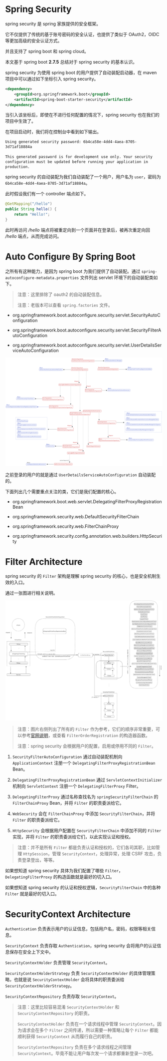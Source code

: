 # Spring Security

spring security 是 spring 家族提供的安全框架。

它不仅提供了传统的基于账号密码的安全认证，也提供了类似于 OAuth2，OIDC 等更加高级的安全认证方式。

并且支持了 spring boot 和 spring cloud。

本文基于 spring boot **2.7.5** 总结对于 spring security 的基本认识。

spring security 为使用 spring boot 的用户提供了自动装配启动器，在 maven 项目中可以通过如下坐标引入 spring security。

```xml
<dependency>
    <groupId>org.springframework.boot</groupId>
    <artifactId>spring-boot-starter-security</artifactId>
</dependency>
```

当引入该坐标后，即使在不进行任何配置的情况下，spring security 也在我们的项目中生效了。

在项目启动时，我们将在控制台中看到如下输出。

```text
Using generated security password: 6b4ca58e-4dd4-4aea-8705-3d71af18884a

This generated password is for development use only. Your security configuration must be updated before running your application in production.
```

spring security 的自动装配为我们自动装配了一个用户，用户名为 `user`，密码为 `6b4ca58e-4dd4-4aea-8705-3d71af18884a`。

此时假设我们有一个 controller 端点如下。

```java
@GetMapping("/hello")
public String hello() {
    return "Hello!";
}
```

此时再访问 */hello* 端点将被重定向到一个页面并在登录后，被再次重定向回 */hello* 端点，从而完成访问。



# Auto Configure By Spring Boot

之所有有这种能力，是因为 spring boot 为我们提供了自动装配。通过 `spring-autoconfigure-metadata.properties` 文件列出 servlet 环境下的自动装配类如下。

> 注意：这里排除了 oauth2 的自动装配信息。
>
> 注意：老版本可以查看 `spring.factories` 文件。

- org.springframework.boot.autoconfigure.security.servlet.SecurityAutoConfiguration

- org.springframework.boot.autoconfigure.security.servlet.SecurityFilterAutoConfiguration

- org.springframework.boot.autoconfigure.security.servlet.UserDetailsServiceAutoConfiguration

![spring security auto configure](./img/spring-security-auto-configuration-architecture.excalidraw.png)

之前登录的用户的就是通过 `UserDetailsServiceAutoConfiguration` 自动装配的。

下面列出几个需要重点关注的类，它们是我们配置的核心。

- org.springframework.boot.web.servlet.DelegatingFilterProxyRegistrationBean

- org.springframework.security.web.DefaultSecurityFilterChain

- org.springframework.security.web.FilterChainProxy

- org.springframework.security.config.annotation.web.builders.HttpSecurity



# Filter Architecture

spring security 的 `Filter` 架构是理解 spring security 的核心，也是安全机制生效的入口。

通过一张图进行相关说明。

![spring security filters](./img/Filters.excalidraw.png)

> 注意：图片右侧列出了所有的 `Filter` 作为参考，它们的顺序非常重要，可以参考[官网说明](https://docs.spring.io/spring-security/reference/5.7.4/servlet/architecture.html#servlet-security-filters)，或查看 `FilterOrderRegistration` 的构造器函数。
>
> 注意：spring security 会根据用户的配置，启用或停用不同的 `Filter`。

1. `SecurityFilterAutoConfiguration` 通过自动装配机制向 `ApplicationContext` 注册一个 `DelegatingFilterProxyRegistrationBean` Bean。

2. `DelegatingFilterProxyRegistrationBean` 通过 `ServletContextInitializer` 机制向 `ServletContext` 注册一个 `DelegatingFilterProxy` Filter。

3. `DelegatingFilterProxy` 通过名称查找名为 `springSecurityFilterChain` 的 `FilterChainProxy` Bean，并将 `Filter` 的职责委派给它。

4. `WebSecurity` 会在 `FilterChainProxy` 中添加 `SecurityFilterChain`，并将 `Filter` 的职责委派给它。

5. `HttpSecurity` 会根据用户配置在 `SecurityFilterChain` 中添加不同的 `Filter` 实现，并将 `Filter` 的职责委派给它们，以此实现认证和授权。

> 注意：并不是所有 `Filter` 都是负责认证和授权的，它们各司其职，比如管理 `HttpSession`，管理 `SecurityContext`，处理异常，处理 CSRF 攻击，负责登录登出，等等。

如果想知道 spring security 具体为我们配置了哪些 `Filter`，`DelegatingFilterProxy` 的构造函数就是最好的切入口。

如果想知道 spring security 的认证和授权逻辑，`SecurityFilterChain` 中的各种 `Filter` 就是最好的切入口。



# SecurityContext Architecture

`Authentication` 负责表示用户的认证信息，包括用户名，密码，权限等相关信息。

`SecurityContext` 负责存取 `Authentication`，spring security 会将用户的认证信息保存在安全上下文中。

`SecurityContextHolder` 负责管理 `SecurityContext`。

`SecurityContextHolderStrategy` 负责 `SecurityContextHolder` 的具体管理策略，也就是说 `SecurityContextHolder` 会将具体的职责委派给 `SecurityContextHolderStrategy`。

`SecurityContextRepository` 负责存取 `SecurityContext`。

> 注意：这里比较容易混淆 `SecurityContextHolder` 和 `SecurityContextRepository` 的职责。
>
> `SecurityContextHolder` 负责在一个请求线程中管理 `SecurityContext`。因为请求会在多个 `Filter` 之间传递，所以需要一种策略让每个 `Filter` 都能顺利获得 `SecurityContext` 从而履行自己的职责。
>
> `SecurityContextRepository` 负责在多个请求线程之间管理 `SecurityContext`。毕竟不能让用户每次发一个请求都重新登录一次吧。
